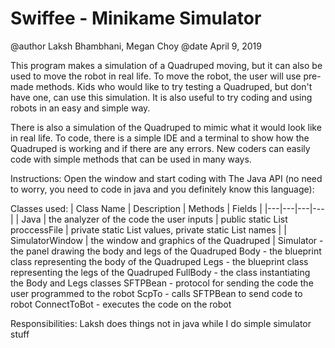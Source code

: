 # Swiffee - Minikame Simulator

@author Laksh Bhambhani, Megan Choy
@date April 9, 2019

This program makes a simulation of a Quadruped moving, but it can also be used to move the robot in real life. To move the robot, the user will use pre-made methods. Kids who would like to try testing a Quadruped, but don't have one, can use this simulation. It is also useful to try coding and using robots in an easy and simple way. 

There is also a simulation of the Quadruped to mimic what it would look like in real life. To code, there is a simple IDE and a terminal to show how the Quadruped is working and if there are any errors. New coders can easily code with simple methods that can be used in many ways.

Instructions:
Open the window and start coding with The Java API (no need to worry, you need to code in java and you definitely know this language):

Classes used:
| Class Name | Description | Methods | Fields |
|---|---|---|---|
| Java | the analyzer of the code the user inputs | public static List<String> proccessFile | private static List<Integer> values, private static List<String> names |
| SimulatorWindow | the window and graphics of the Quadruped |
Simulator - the panel drawing the body and legs of the Quadruped 
Body - the blueprint class representing the body of the Quadruped 
Legs - the blueprint class representing the legs of the Quadruped 
FullBody - the class instantiating the Body and Legs classes 
SFTPBean - protocol for sending the code the user programmed to the robot 
ScpTo - calls SFTPBean to send code to robot
ConnectToBot - executes the code on the robot 

Responsibilities:
Laksh does things not in java while I do simple simulator stuff
